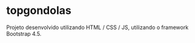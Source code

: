 # topgondolas

Projeto desenvolvido utilizando HTML / CSS / JS, utilizando o framework Bootstrap 4.5.
